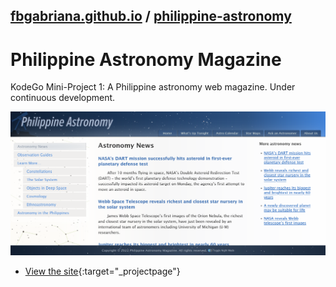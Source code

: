 ## [fbgabriana.github.io](/ "Bamm's KodeGo Repository") / [philippine-astronomy](/philippine-astronomy/)

# Philippine Astronomy Magazine

KodeGo Mini-Project 1: A Philippine astronomy web magazine. Under continuous development.

![screenshot](screenshot.png)

* [View the site](home/){:target="_projectpage"}

